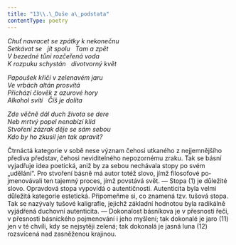 ```yaml
---
title: "13\\.\_Duše a\_podstata"
contentType: poetry
---
```


<section>

_Chuť navracet se zpátky k nekonečnu  
Setkávat se   jít spolu   Tam a zpět  
V bezedné tůni rozčeřená voda  
K rozpuku schystán   divotvorný květ_

</section>

<section>

_Papoušek křičí v zelenavém jaru  
Ve vrbách altán prosvítá  
Přichází člověk z azurové hory  
Alkohol svítí   Číš je dolita_

</section>

<section>

_Zde věčně dál duch života se dere  
Neb mrtvý popel nenabízí klid  
Stvoření zázrak děje se sám sebou  
Kdo by ho zkusil jen tak opravit?_

</section>


<section>

Čtrnáctá kategorie v sobě nese význam čehosi utkaného z nejjemnějšího přediva představ, čehosi neviditelného nepozornému zraku. Tak se básní vyjadřuje idea poetická, aniž by za sebou nechávala stopy po svém „udělání“. Pro stvoření básně má autor totéž slovo, jímž filosofové po­jmenovávali ten tajemný proces, jímž povstává svět. — Stopa (1) je důležité slovo. Opravdová stopa vypovídá o autentičnosti. Autenticita byla velmi důležitá kategorie estetická. Připomeňme si, co znamená tzv. tušová stopa. Tak se nazývaly tušové kaligrafie, jejichž základní hodnotou byla radikálně vyjádřená duchovní autenticita. — Dokonalost básníkova je v přesnosti řeči, v přesnosti básnického pojmenování i jeho myšlení; tak dokonalé je jaro (11) jen v té chvíli, kdy se nejsytěji zelená; tak dokonalá je jasná luna (12) rozsvícená nad zasněženou krajinou.

</section>
